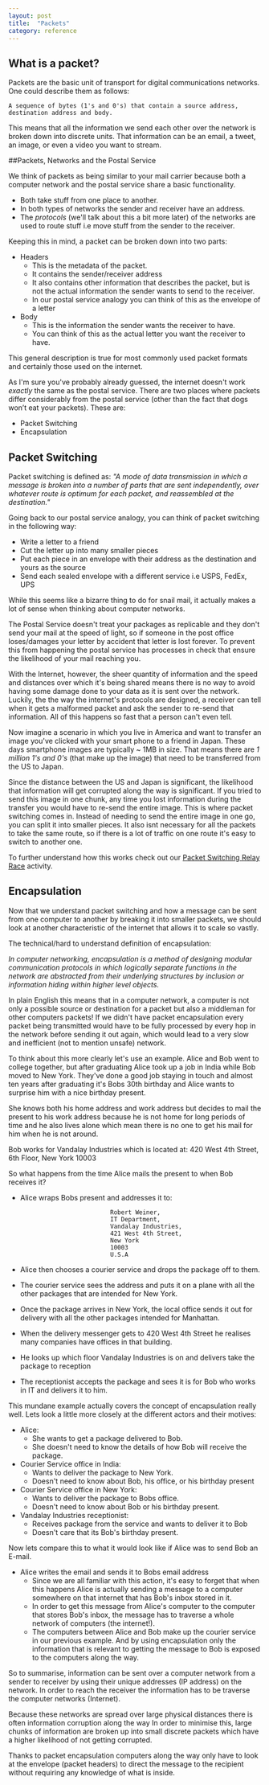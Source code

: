 ```yaml
---
layout: post
title:  "Packets"
category: reference
---
```


<!--[Step1](http://networks.land/packets/Step1.html)-->

## What is a packet?

Packets are the basic unit of transport for digital communications networks. One could describe them as follows:

```
A sequence of bytes (1's and 0's) that contain a source address, destination address and body. 
```

This means that all the information we send each other over the network is broken down into discrete units. That information can be an email, a tweet, an image, or even a video you want to stream.


##Packets, Networks and the Postal Service


We think of packets as being similar to your mail carrier because both a computer network and the postal service share a basic functionality.

 - Both take stuff from one place to another. 
 - In both types of networks the sender and receiver have an address.
 -  The *protocols* (we'll talk about this a bit more later) of the networks are used to route stuff i.e move stuff from the sender to the receiver.


Keeping this in mind, a packet can be broken down into two parts:

- Headers
	 - This is the metadata of the packet.
	 - It contains the sender/receiver address
	 - It also contains other information that describes the packet, but is not the actual information the sender wants to send to the receiver.
	 - In our postal service analogy you can think of this as the envelope of a letter
- Body
	- This is the information the sender wants the receiver to have.
	- You can think of this as the actual letter you want the receiver to have.


This general description is true for most commonly used packet formats and certainly those used on the 
internet.

As I'm sure you've probably already guessed, the internet doesn't work *exactly* the same as the postal service. There are two places where packets differ considerably from the postal service (other than the fact that dogs won’t eat your packets). These are:

 - Packet Switching
 - Encapsulation


## Packet Switching

Packet switching is defined as: *"A mode of data transmission in which a message is broken into a number of parts that are sent independently, over whatever route is optimum for each packet, and reassembled at the destination."*

Going back to our postal service analogy, you can think of packet switching in the following way:

- Write a letter to a friend
- Cut the letter up into many smaller pieces
- Put each piece in an envelope with their address as the destination and yours as the source
- Send each sealed envelope with a different service i.e USPS, FedEx, UPS

While this seems like a bizarre thing to do for snail mail, it actually makes a lot of sense when thinking about computer networks.

The Postal Service doesn't treat your packages as replicable and they don't send your mail at the speed of light, so if someone in the post office loses/damages your letter by accident that letter is lost forever. To prevent this from happening the postal service has processes in check that ensure the likelihood of your mail reaching you.

With the Internet, however, the sheer quantity of information and the speed and distances over which it's being shared means there is no way to avoid having some damage done to your data as it is sent over the network. Luckily, the the way the internet's protocols are designed, a receiver can tell when it gets a malformed packet and ask the sender to re-send that information. All of this happens so fast that a person can't even tell.


Now imagine a scenario in which you live in America and want to transfer an image you've clicked with your smart phone to a friend in Japan. These days smartphone images are typically ~ 1MB in size. That means there are *1 million 1's and 0's* (that make up the image) that need to be transferred from the US to Japan.

Since the distance between the US and Japan is significant, the likelihood that information will get corrupted along the way is significant. If you tried to send this image in one chunk, any time you lost information during the transfer you would have to re-send the entire image. This is where packet switching comes in. 
Instead of needing to send the entire image in one go, you can split it into smaller pieces. It also isnt necessary for all the packets to take the same route, so if there is a lot of traffic on one route it's easy to switch to another one.


To further understand how this works check out our [Packet Switching Relay Race](http://networks.land/activities/what-is-the-internet-made-of/3-be-the-internet.html) activity.

<!--![blocks](/assets/ps-1.JPG){:.img-responsive}-->
<!--
Thanks to Claude Shannon, the creator of Information theory, computers are capable of splitting information into many small packets and more importantly capable of reconstructing the original information from those packets, like a jigsaw puzzle. 

Computer networks and information sharing the way we understand it is possible because	of this process.
-->



<!--Imagine a scenario in which you live in America and  wanted to transfer an image you've clicked with your smart phone to a friend in Japan.

These days images are typically ~ 1MB in size. That means there are *1 million 1's and 0's* (that make up the image) that need to be transferred from the US to Japan.

Since the distance between the US and Japan is significant the likelihood that information will get corrupted along the way is significant. If you tried to send this image in one chunk any time you lost information during transfer you would have to re-send the entire image.



To overcome this problem, modern communications networks employ packet switching. 

With packet switching that original image is split up into many tiny chunks and sent to the receiver over many different routes.
Once all the information is picked up at the receiver it reconstructed to display the original information.

Going back to the defintion we wrote for a packet in our example the sender address will be the US computers IP address, the receiver address will be the Japan computers IP address and the body will be a small part of the original image.
-->




## Encapsulation

Now that we understand packet switching and how a message can be sent from one computer to another by breaking it into smaller packets, we should look at another characteristic of the internet that allows it to scale so vastly.


The technical/hard to understand definition of encapsulation:

*In computer networking, encapsulation is a method of designing modular communication protocols in which logically separate functions in the network are abstracted from their underlying structures by inclusion or information hiding within higher level objects.*

In plain English this means that in a computer network, a computer is not only a possible source or destination for a packet but also a middleman for other computers packets! If we didn't have packet encapsulation every packet being transmitted would have to be fully processed by every hop in the network before sending it out again, which would lead to a very slow and inefficient (not to mention unsafe) network.


To think about this more clearly let's use an example. Alice and Bob went to college together, but after graduating Alice took up a job in India while Bob moved to New York. They've done a good job staying in touch and almost ten years after graduating it's Bobs 30th birthday and Alice wants to surprise him with a nice birthday present. 

She knows both his home address and work address but decides to mail the present to his work address because he is not home for long periods of time and he also lives alone which mean there is no one to get his mail for him when he is not around. 

Bob works for Vandalay Industries which is located at:
			420 West 4th Street, 
 			6th Floor,
 			New York
 			10003

So what happens from the time Alice mails the present to when Bob receives it?

 - Alice wraps Bobs present and addresses it to:

							 	Robert Weiner, 
						 		IT Department,
							 	Vandalay Industries,
							 	421 West 4th Street,
							 	New York 
							 	10003
							 	U.S.A


- Alice then chooses a courier service and drops the package off to them. 
- The courier service sees the address and puts it on a plane with all the other packages that are intended for New York.
- Once the package arrives in New York, the local office sends it out for delivery with all the other packages intended for Manhattan.
- When the delivery messenger gets to 420 West 4th Street he realises many companies have offices in that building.
- He looks up which floor Vandalay Industries is on and delivers take the package to reception
- The receptionist accepts the package and sees it is for Bob who works in IT and delivers it to him.

This mundane example actually covers the concept of encapsulation really well. 
Lets look a little more closely at the different actors and their motives:

- Alice: 
	- She wants to get a package delivered to Bob.
	- She doesn't need to know the details of how Bob will receive the package.
- Courier Service office in India: 
	- Wants to deliver the package to New York.
	- Doesn't need to know about Bob, his office, or his birthday present
- Courier Service office in New York: 
	- Wants to deliver the package to Bobs office.
	- Doesn't need to know about Bob or his birthday present.
- Vandalay Industries receptionist: 
	- Receives package from the service and wants to deliver it to Bob
	- Doesn't care that its Bob's birthday present.

Now lets compare this to what it would look like if Alice was to send Bob an E-mail.


  - Alice writes the email and sends it to Bobs email address
	  - Since we are all familiar with this action, it's easy to forget that when this happens Alice is actually sending a message to a computer somewhere on that internet that has Bob's inbox stored in it.
	  - In order to get this message from Alice's computer to the computer that stores Bob's inbox, the message has to traverse a whole network of computers (the internet!).
	  - The computers between Alice and Bob make up the courier service in our previous example. And by using encapsulation only the information that is relevant to getting the message to Bob is exposed to the computers along the way.


So to summarise, information can be sent over a computer network from a sender to receiver by using their unique addresses (IP address) on the network. In order to reach the receiver the information has to be traverse the computer networks (Internet).

 Because these networks are spread over large physical distances there is often information corruption along the way In order to minimise this, large chunks of information are broken up into small discrete packets which have a higher likelihood of not getting corrupted. 

Thanks to packet encapsulation computers along the way only have to look at the envelope (packet headers) to direct the message to the recipient without requiring any knowledge of what is inside. 





<!--- Protocols
	- 
	-  TCP/IP
	-  DNS
	-  HTTP-->

<!--

As you can imagine this process is pretty inefficient and there is a lot of room for error which also makes the process slow.


The first place this technique was employed was the telephone system and it is not used in all modern communications networks.

They can be made up of one or more protocols and are sent from one computer to another through routes.

When you type a URL in the address bar of your browser, you are essentially making a request to a remote computer asking it to send you some information that is stored on it.


A basic and generic definition of packets: -->
